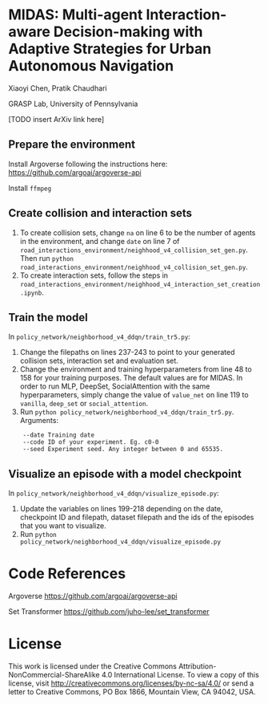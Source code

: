 # MIDAS: Multi-agent Interaction-aware Decision-making with Adaptive Strategies for Urban Autonomous Navigation
Xiaoyi Chen, Pratik Chaudhari

GRASP Lab, University of Pennsylvania

[TODO insert ArXiv link here]

## Prepare the environment
Install Argoverse following the instructions here: https://github.com/argoai/argoverse-api

Install `ffmpeg`

## Create collision and interaction sets
1. To create collision sets, change `na` on line 6 to be the number of agents in the environment, and change `date` on line 7 of `road_interactions_environment/neighhood_v4_collision_set_gen.py`. Then run `python road_interactions_environment/neighhood_v4_collision_set_gen.py`.
2. To create interaction sets, follow the steps in `road_interactions_environment/neighhood_v4_interaction_set_creation.ipynb`.

## Train the model
In `policy_network/neighborhood_v4_ddqn/train_tr5.py`:
1. Change the filepaths on lines 237-243 to point to your generated collision sets, interaction set and evaluation set.
2. Change the environment and training hyperparameters from line 48 to 158 for your training purposes. The default values are for MIDAS. In order to run MLP, DeepSet, SocialAttention with the same hyperparameters, simply change the value of `value_net` on line 119 to `vanilla`, `deep_set` or `social_attention`.
3. Run `python policy_network/neighborhood_v4_ddqn/train_tr5.py`. Arguments:
```
    --date Training date
    --code ID of your experiment. Eg. c0-0
    --seed Experiment seed. Any integer between 0 and 65535.
```

## Visualize an episode with a model checkpoint
In `policy_network/neighborhood_v4_ddqn/visualize_episode.py`:
1. Update the variables on lines 199-218 depending on the date, checkpoint ID and filepath, dataset filepath and the ids of the episodes that you want to visualize.
2. Run `python policy_network/neighborhood_v4_ddqn/visualize_episode.py`

# Code References
Argoverse https://github.com/argoai/argoverse-api

Set Transformer https://github.com/juho-lee/set_transformer

# License
This work is licensed under the Creative Commons Attribution-NonCommercial-ShareAlike 4.0 International License. To view a copy of this license, visit http://creativecommons.org/licenses/by-nc-sa/4.0/ or send a letter to Creative Commons, PO Box 1866, Mountain View, CA 94042, USA.
